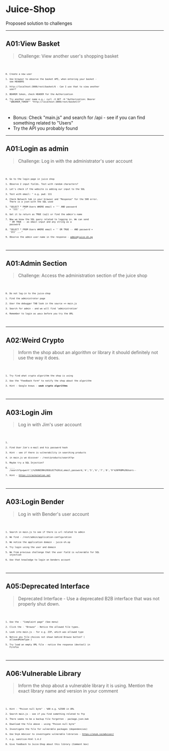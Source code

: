 # Juice-Shop

Proposed solution to challenges

---
## A01:View Basket

>Challenge: View another user's shopping basket<!-- .element: style="font-size:0.8em"-->

<code style="font-size: 0.5em;">

0. Create a new user
1. Use browser to observe the basket API, when entering your basket - see HEADERS
2. http://localhost:3000/rest/basket/6 - Can I use that to view another user?
3. BEARER token, check HEADER for the Authorization
4. Try another user name e.g.: curl -X GET -H "Authorization: Bearer \"$BEARER_TOKEN\"" "http://localhost:3000/rest/basket/3"

</code>


- Bonus: Check "main.js" and search for /api - see if you can find something related to "Users"<!-- .element: style="font-size:0.8em"-->
- Try the API you probably found<!-- .element: style="font-size:0.8em"-->

---
## A01:Login as admin

>Challenge: Log in with the administrator's user account<!-- .element: style="font-size:0.8em"-->

<code style="font-size: 0.5em;">

0. Go to the login page in juice shop
1. Observe 2 input fields. Test with random characters?
2. Let's check if the website is adding our input to the SQL
3. Test with email: **'** e.g. pwd: 111
4. Check Network tab in your browser and "Response" for the 500 error. There is a json with the SQL used
5. "SELECT * FROM Users WHERE email = '**'**' AND password = '111' ..."
6. Get it to return as TRUE (sql) or find the admin's name
7. Now we know the SQL query related to logging in. We can send **'** OR TRUE -- as email input and any string as a password
8. "SELECT * FROM Users WHERE email = '' OR TRUE -- AND password = '111' ..."
9. Observe the admin user name in the response - admin@juice-sh.op

</code>

---
## A01:Admin Section

>Challenge: Access the administration section of the juice shop<!-- .element: style="font-size:0.8em"-->

<code style="font-size: 0.5em;">

0. Do not log-in to the juice-shop
1. Find the administrator page
2. User the debugger TAB look in the source => main.js
3. Search for admin - and we will find 'administration'
4. Remember to login as `admin` before you try the URL

</code>

---
## A02:Weird Crypto

>Inform the shop about an algorithm or library it should definitely not use the way it does.

<code style="font-size: 0.5em;">

1. Try find what crypto algorithm the shop is using
2. Use the "Feedback form" to notify the shop about the algorithm
3. Hint - Google knows -  **weak crypto algorithms**

</code>

---
## A03:Login Jim

>Log in with Jim's user account

<code style="font-size: 0.5em;">

1. 
1. Find User Jim's e-mail and his password hash
2. Hint - see if there is vulnerability in searching products
3. in main.js we discover - /rest/products/search?q=
4. Maybe try a SQL Injection?
5. .... /search?q=qwert'))%20UNION%20SELECT%20id,email,password,'4','5','6','7','8','9'%20FROM%20Users--
6. Hint - https://crackstation.net

</code>

---
## A03:Login Bender

>Log in with Bender's user account

<code style="font-size: 0.5em;">

1. Search in main.js to see if there is url related to admin
2. We find - /rest/admin/application-configuration
3. We notice the application domain - juice-sh.op
4. Try login using the user and domain
5. We from previous challenge that the user field is vulnerable for SQL injection
6. Use that knowledge to login on benders account

</code>

---
## A05:Deprecated Interface

>Deprecated Interface - Use a deprecated B2B interface that was not properly shut down.

<code style="font-size: 0.5em;">

1. Use the - "Complaint page" (See menu)
2. Click the - "Browse" - Notice the allowed file types.
3. Look into main.js - for e.g. ZIP, which was allowed type
4. Notice any file choices not shown behind Browse button? ( allowedMimeType )
5. Try load an empty XML file - notice the response (devtool) in Firefox

</code>

---
## A06:Vulnerable Library

>Inform the shop about a vulnerable library it is using. Mention the exact library name and version in your comment

<code style="font-size: 0.5em;">

1. Hint - "Poison null byte" - %00 e.g. %2500 in URL
2. Search main.js - see if you find something related to ftp
3. There seems to be a backup file forgotten - package.json.bak
4. Download the file above - using "Poison null byte"
5. Investigate the file for vulnerable packages (dependencies)
6. Use Snyk Advisor to investigate vulnerable libraries - https://snyk.io/advisor/
7. e.g. sanitize-html 1.4.2
8. Give feedback to Juice-Shop about this library (Comment box)

</code>
